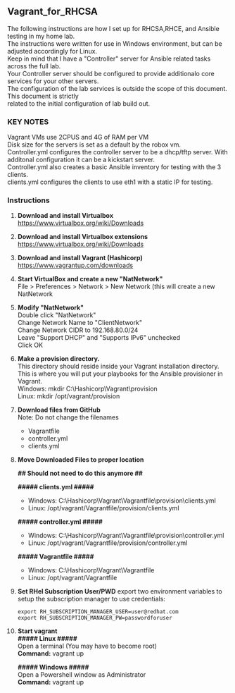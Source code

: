 Vagrant_for_RHCSA
------------------
The following instructions are how I set up for RHCSA,RHCE, and Ansible testing in my home lab.  
The instructions were written for use in Windows environment, but can be adjusted accordingly for Linux.  
Keep in mind that I have a "Controller" server for Ansible related tasks across the full lab.  
Your Controller server should be configured to provide additionalo core services for your other servers.  
The configuration of the lab services is outside the scope of this document. This document is strictly  
related to the initial configuration of lab build out.  

### KEY NOTES ###
Vagrant VMs use 2CPUS and 4G of RAM per VM  
Disk size for the servers is set as a default by the robox vm.  
Controller.yml configures the controller server to be a dhcp/tftp server.  With additonal configuration it can be a kickstart server.  
Controller.yml also creates a basic Ansible inventory for testing with the 3 clients.  
clients.yml configures the clients to use eth1 with a static IP for testing.
  
### Instructions ###


1. **Download and install Virtualbox** https://www.virtualbox.org/wiki/Downloads
2. **Download and install Virtualbox extensions** https://www.virtualbox.org/wiki/Downloads
3. **Download and install Vagrant (Hashicorp)** https://www.vagrantup.com/downloads
4. **Start VirtualBox and create a new "NatNetwork"**  
File > Preferences > Network > New Network (this will create a new NatNetwork  

5. **Modify "NatNetwork"**  
   Double click "NatNetwork"    
   Change Network Name to "ClientNetwork"   
   Change Network CIDR to 192.168.80.0/24  
   Leave "Support DHCP" and "Supports IPv6" unchecked  
   Click OK  

6. **Make a provision directory.**  
    This directory should reside inside your Vagrant installation directory.   
    This is where you will put your playbooks for the Ansible provisioner in Vagrant.   
    Windows: mkdir C:\Hashicorp\Vagrant\provision  
    Linux:   mkdir /opt/vagrant/provision  

7. **Download files from GitHub**  
    Note: Do not change the filenames  
    - Vagrantfile  
    - controller.yml  
    - clients.yml    
    

8. **Move Downloaded Files to proper location**

    **## Should not need to do this anymore ##**

    **##### clients.yml #####**  
    - Windows: C:\Hashicorp\Vagrant\Vagrantfile\provision\clients.yml
    - Linux:  /opt/vagrant/Vagrantfile/provision/clients.yml   
 
    **##### controller.yml #####**    
    - Windows: C:\Hashicorp\Vagrant\Vagrantfile\provision\controller.yml
    - Linux:  /opt/vagrant/Vagrantfile/provision/controller.yml  
  
    **##### Vagrantfile #####**  
    - Windows: C:\Hashicorp\Vagrant\Vagrantfile    
    - Linux:  /opt/vagrant/Vagrantfile  
    
9. **Set RHel Subscription User/PWD** 
    export two environment variables to setup the subscription manager to use credentials:

    ```
    export RH_SUBSCRIPTION_MANAGER_USER=user@redhat.com
    export RH_SUBSCRIPTION_MANAGER_PW=passwordforuser
    ```
      
 10. **Start vagrant**  
     **##### Linux #####**  
     Open a terminal  (You may have to become root)  
     **Command:**  vagrant up   
     
     
     **##### Windows #####**  
     Open a Powershell window as Administrator   
     **Command:**  vagrant up
       
    
